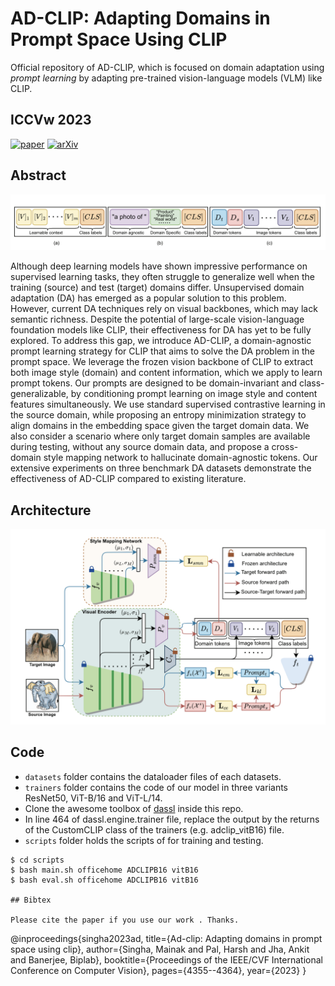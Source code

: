 # AD-CLIP: Adapting Domains in Prompt Space Using CLIP
Official repository of AD-CLIP, which is focused on domain adaptation using *prompt learning* by adapting pre-trained vision-language models (VLM) like CLIP.

## **ICCVw 2023**

[![paper](https://img.shields.io/badge/Conference-Paper-blue)](https://openaccess.thecvf.com/content/ICCV2023W/OODCV/papers/Singha_AD-CLIP_Adapting_Domains_in_Prompt_Space_Using_CLIP_ICCVW_2023_paper.pdf)
[![arXiv](https://img.shields.io/badge/arXiv-Paper-brightgreen)](https://arxiv.org/pdf/2308.05659.pdf)

## Abstract
![teaser](https://github.com/mainaksingha01/AD-CLIP/blob/master/images/teaser2.png)

Although deep learning models have shown impressive performance on supervised learning tasks, they often struggle to generalize well when the training (source) and test (target) domains differ. Unsupervised domain adaptation (DA) has emerged as a popular solution to this problem. However, current DA techniques rely on visual backbones, which may lack semantic richness. Despite the potential of large-scale vision-language foundation models like CLIP, their effectiveness for DA has yet to be fully explored. To address this gap, we introduce AD-CLIP, a domain-agnostic prompt learning strategy for CLIP that aims to solve the DA problem in the prompt space. We leverage the frozen vision backbone of CLIP to extract both image style (domain) and content information, which we apply to learn prompt tokens. Our prompts are designed to be domain-invariant and class-generalizable, by conditioning prompt learning on image style and content features simultaneously. We use standard supervised contrastive learning in the source domain, while proposing an entropy minimization strategy to align domains in the embedding space given the target domain data. We also consider a scenario where only target domain samples are available during testing, without any source domain data, and propose a cross-domain style mapping network to hallucinate domain-agnostic tokens. Our extensive experiments on three benchmark DA datasets demonstrate the effectiveness of AD-CLIP compared to existing literature.

## Architecture

![architecture](https://github.com/mainaksingha01/AD-CLIP/blob/master/images/architecture.png)

## Code

 - `datasets` folder contains the dataloader files of each datasets.
 - `trainers` folder contains the code of our model in three variants ResNet50, ViT-B/16 and ViT-L/14.
 - Clone the awesome toolbox of [dassl](https://github.com/KaiyangZhou/Dassl.pytorch/tree/master/dassl) inside this repo.
 - In line 464 of dassl.engine.trainer file, replace the output by the returns of the CustomCLIP class of the trainers (e.g. adclip_vitB16) file. 
 - `scripts` folder holds the scripts of for training and testing.

```shell (for example)
$ cd scripts
$ bash main.sh officehome ADCLIPB16 vitB16
$ bash eval.sh officehome ADCLIPB16 vitB16

## Bibtex

Please cite the paper if you use our work . Thanks.

```
@inproceedings{singha2023ad,
  title={Ad-clip: Adapting domains in prompt space using clip},
  author={Singha, Mainak and Pal, Harsh and Jha, Ankit and Banerjee, Biplab},
  booktitle={Proceedings of the IEEE/CVF International Conference on Computer Vision},
  pages={4355--4364},
  year={2023}
}
```
